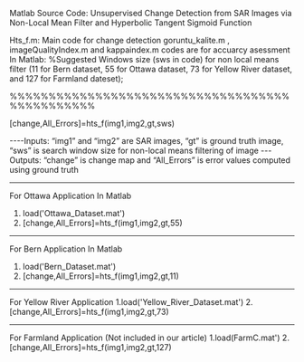 Matlab Source Code: Unsupervised Change Detection from SAR Images via Non-Local Mean Filter and Hyperbolic Tangent Sigmoid Function 

Hts_f.m: Main code for change detection
goruntu_kalite.m , imageQualityIndex.m and kappaindex.m codes are for accuarcy asessment In Matlab:
%Suggested Windows size (sws in code) for non local means filter (11 for Bern dataset, 55 for Ottawa dataset, 73 for Yellow River dataset, and 127 for Farmland dateset);

%%%%%%%%%%%%%%%%%%%%%%%%%%%%%%%%%%%%%%%%%%%%%%%

[change,All_Errors]=hts_f(img1,img2,gt,sws)


----Inputs: “img1” and “img2” are SAR images, “gt” is ground truth image, “sws” is search window size for non-local means filtering of image
---Outputs: “change” is change map and “All_Errors” is error values computed using ground truth
___________________________________________________________________________________________
For Ottawa Application In Matlab
1. load('Ottawa_Dataset.mat')
2. [change,All_Errors]=hts_f(img1,img2,gt,55)
___________________________________________________________________________________________
For Bern Application In Matlab
1. load('Bern_Dataset.mat')
2. [change,All_Errors]=hts_f(img1,img2,gt,11)
___________________________________________________________________________________
For Yellow River Application
1.load('Yellow_River_Dataset.mat')
2. [change,All_Errors]=hts_f(img1,img2,gt,73)
___________________________________________________________________________________
For Farmland Application (Not included in our article)
1.load(FarmC.mat')
2. [change,All_Errors]=hts_f(img1,img2,gt,127)
